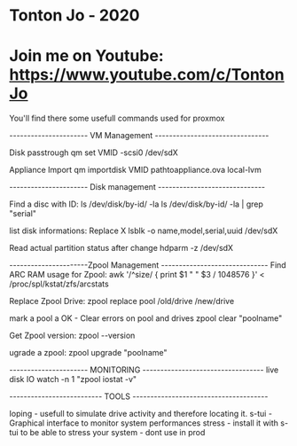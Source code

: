 # Tonton Jo - 2020
# Join me on Youtube: https://www.youtube.com/c/TontonJo

You'll find there some usefull commands used for proxmox

---------------------- VM Management --------------------------------

Disk passtrough
qm set VMID -scsi0 /dev/sdX

Appliance Import
qm importdisk VMID pathtoappliance.ova local-lvm


---------------------- Disk management ------------------------------

Find a disc with ID:
ls /dev/disk/by-id/ -la
ls /dev/disk/by-id/ -la | grep "serial"

list disk informations: Replace X
lsblk -o name,model,serial,uuid /dev/sdX

Read actual partition status after change
hdparm -z /dev/sdX

----------------------Zpool Management ------------------------------
Find ARC RAM usage for Zpool:
awk '/^size/ { print $1 " " $3 / 1048576 }' < /proc/spl/kstat/zfs/arcstats

Replace Zpool Drive:
zpool replace pool /old/drive /new/drive

mark a pool a OK - Clear errors on pool and drives
zpool clear "poolname"

Get Zpool version:
zpool --version

ugrade a zpool:
zpool upgrade "poolname"

---------------------- MONITORING ----------------------------------
live disk IO
watch -n 1 "zpool iostat -v"

-------------------------- TOOLS --------------------------------------

Ioping - usefull to simulate drive activity and therefore locating it.
s-tui - Graphical interface to monitor system performances
stress - install it with s-tui to be able to stress your system - dont use in prod
